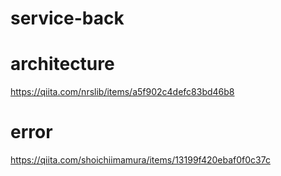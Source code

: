 # service-back

# architecture
https://qiita.com/nrslib/items/a5f902c4defc83bd46b8

# error
https://qiita.com/shoichiimamura/items/13199f420ebaf0f0c37c